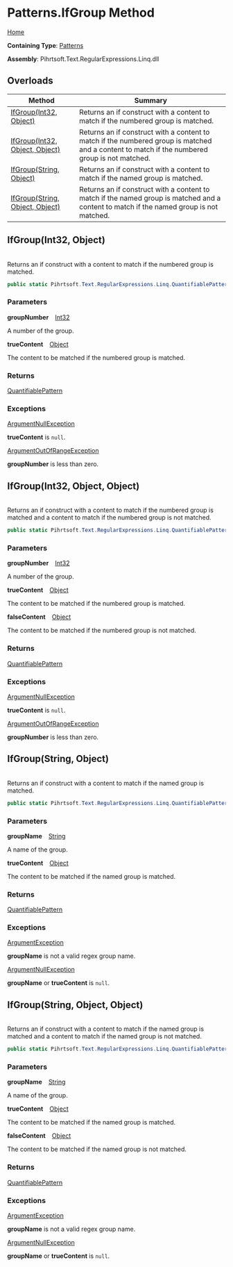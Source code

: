 # Patterns\.IfGroup Method

[Home](../../../../../../README.md)

**Containing Type**: [Patterns](../README.md)

**Assembly**: Pihrtsoft\.Text\.RegularExpressions\.Linq\.dll

## Overloads

| Method | Summary |
| ------ | ------- |
| [IfGroup(Int32, Object)](#Pihrtsoft_Text_RegularExpressions_Linq_Patterns_IfGroup_System_Int32_System_Object_) | Returns an if construct with a content to match if the numbered group is matched\. |
| [IfGroup(Int32, Object, Object)](#Pihrtsoft_Text_RegularExpressions_Linq_Patterns_IfGroup_System_Int32_System_Object_System_Object_) | Returns an if construct with a content to match if the numbered group is matched and a content to match if the numbered group is not matched\. |
| [IfGroup(String, Object)](#Pihrtsoft_Text_RegularExpressions_Linq_Patterns_IfGroup_System_String_System_Object_) | Returns an if construct with a content to match if the named group is matched\. |
| [IfGroup(String, Object, Object)](#Pihrtsoft_Text_RegularExpressions_Linq_Patterns_IfGroup_System_String_System_Object_System_Object_) | Returns an if construct with a content to match if the named group is matched and a content to match if the named group is not matched\. |

## IfGroup\(Int32, Object\) <a name="Pihrtsoft_Text_RegularExpressions_Linq_Patterns_IfGroup_System_Int32_System_Object_"></a>

\
Returns an if construct with a content to match if the numbered group is matched\.

```csharp
public static Pihrtsoft.Text.RegularExpressions.Linq.QuantifiablePattern IfGroup(int groupNumber, object trueContent)
```

### Parameters

**groupNumber** &ensp; [Int32](https://docs.microsoft.com/en-us/dotnet/api/system.int32)

A number of the group\.

**trueContent** &ensp; [Object](https://docs.microsoft.com/en-us/dotnet/api/system.object)

The content to be matched if the numbered group is matched\.

### Returns

[QuantifiablePattern](../../QuantifiablePattern/README.md)

### Exceptions

[ArgumentNullException](https://docs.microsoft.com/en-us/dotnet/api/system.argumentnullexception)

**trueContent** is `null`\.

[ArgumentOutOfRangeException](https://docs.microsoft.com/en-us/dotnet/api/system.argumentoutofrangeexception)

**groupNumber** is less than zero\.

## IfGroup\(Int32, Object, Object\) <a name="Pihrtsoft_Text_RegularExpressions_Linq_Patterns_IfGroup_System_Int32_System_Object_System_Object_"></a>

\
Returns an if construct with a content to match if the numbered group is matched and a content to match if the numbered group is not matched\.

```csharp
public static Pihrtsoft.Text.RegularExpressions.Linq.QuantifiablePattern IfGroup(int groupNumber, object trueContent, object falseContent)
```

### Parameters

**groupNumber** &ensp; [Int32](https://docs.microsoft.com/en-us/dotnet/api/system.int32)

A number of the group\.

**trueContent** &ensp; [Object](https://docs.microsoft.com/en-us/dotnet/api/system.object)

The content to be matched if the numbered group is matched\.

**falseContent** &ensp; [Object](https://docs.microsoft.com/en-us/dotnet/api/system.object)

The content to be matched if the numbered group is not matched\.

### Returns

[QuantifiablePattern](../../QuantifiablePattern/README.md)

### Exceptions

[ArgumentNullException](https://docs.microsoft.com/en-us/dotnet/api/system.argumentnullexception)

**trueContent** is `null`\.

[ArgumentOutOfRangeException](https://docs.microsoft.com/en-us/dotnet/api/system.argumentoutofrangeexception)

**groupNumber** is less than zero\.

## IfGroup\(String, Object\) <a name="Pihrtsoft_Text_RegularExpressions_Linq_Patterns_IfGroup_System_String_System_Object_"></a>

\
Returns an if construct with a content to match if the named group is matched\.

```csharp
public static Pihrtsoft.Text.RegularExpressions.Linq.QuantifiablePattern IfGroup(string groupName, object trueContent)
```

### Parameters

**groupName** &ensp; [String](https://docs.microsoft.com/en-us/dotnet/api/system.string)

A name of the group\.

**trueContent** &ensp; [Object](https://docs.microsoft.com/en-us/dotnet/api/system.object)

The content to be matched if the named group is matched\.

### Returns

[QuantifiablePattern](../../QuantifiablePattern/README.md)

### Exceptions

[ArgumentException](https://docs.microsoft.com/en-us/dotnet/api/system.argumentexception)

**groupName** is not a valid regex group name\.

[ArgumentNullException](https://docs.microsoft.com/en-us/dotnet/api/system.argumentnullexception)

**groupName** or **trueContent** is `null`\.

## IfGroup\(String, Object, Object\) <a name="Pihrtsoft_Text_RegularExpressions_Linq_Patterns_IfGroup_System_String_System_Object_System_Object_"></a>

\
Returns an if construct with a content to match if the named group is matched and a content to match if the named group is not matched\.

```csharp
public static Pihrtsoft.Text.RegularExpressions.Linq.QuantifiablePattern IfGroup(string groupName, object trueContent, object falseContent)
```

### Parameters

**groupName** &ensp; [String](https://docs.microsoft.com/en-us/dotnet/api/system.string)

A name of the group\.

**trueContent** &ensp; [Object](https://docs.microsoft.com/en-us/dotnet/api/system.object)

The content to be matched if the named group is matched\.

**falseContent** &ensp; [Object](https://docs.microsoft.com/en-us/dotnet/api/system.object)

The content to be matched if the named group is not matched\.

### Returns

[QuantifiablePattern](../../QuantifiablePattern/README.md)

### Exceptions

[ArgumentException](https://docs.microsoft.com/en-us/dotnet/api/system.argumentexception)

**groupName** is not a valid regex group name\.

[ArgumentNullException](https://docs.microsoft.com/en-us/dotnet/api/system.argumentnullexception)

**groupName** or **trueContent** is `null`\.

